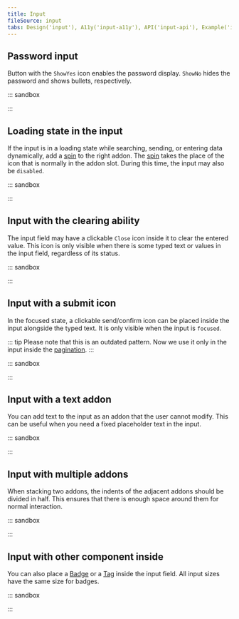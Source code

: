 ```yaml
---
title: Input
fileSource: input
tabs: Design('input'), A11y('input-a11y'), API('input-api'), Example('input-code'), Changelog('input-changelog')
---
```


## Password input

Button with the `ShowYes` icon enables the password display. `ShowNo` hides the password and shows bullets, respectively.

::: sandbox

<script lang="tsx">
import React from 'react';
import Input from '@semcore/ui/input';
import ShowYesM from '@semcore/ui/icon/ShowYes/m';
import ShowNoM from '@semcore/ui/icon/ShowNo/m';
import Button from '@semcore/ui/button';
import { Text } from '@semcore/ui/typography';
import { Box } from '@semcore/ui/flex-box';

const Demo = () => {
  const [type, setType] = React.useState('password');

  return (
    <>
      <Text tag='label' htmlFor='password-example' size={200}>
        Your password
      </Text>
      <Box mt={2}>
        <Input w={240}>
          <Input.Value
            defaultValue='I_like_cats'
            placeholder='Password'
            type={type}
            id='password-example'
          />
          <Input.Addon
            aria-label={type === 'password' ? 'View password' : 'Hide password'}
            tag={Button}
            tabIndex={0}
            onClick={() => setType((type) => (type === 'password' ? 'text' : 'password'))}
          >
            {type === 'password' ? <ShowYesM /> : <ShowNoM />}
          </Input.Addon>
        </Input>
      </Box>
    </>
  );
};


</script>

:::

## Loading state in the input

If the input is in a loading state while searching, sending, or entering data dynamically, add a [spin](/components/spin/spin) to the right addon. The [spin](/components/spin/spin) takes the place of the icon that is normally in the addon slot. During this time, the input may also be `disabled`.

::: sandbox

<script lang="tsx">
import React from 'react';
import Input from '@semcore/ui/input';
import Spin from '@semcore/ui/spin';
import { Text } from '@semcore/ui/typography';
import { Box } from '@semcore/ui/flex-box';

const Demo = () => {
  const [value, setValue] = React.useState('');
  const [loading, setLoading] = React.useState(false);

  React.useEffect(() => {
    const timer = setTimeout(() => setLoading(false), 1000);
    return () => clearTimeout(timer);
  }, [value]);

  function handlerInput(v) {
    setLoading(true);
    setValue(v);
  }

  return (
    <>
      <Text tag='label' htmlFor='loading-example' size={200}>
        Input with loading state
      </Text>
      <Box mt={2}>
        <Input w={240}>
          <Input.Value
            id='loading-example'
            placeholder='Type something to see world spinning...'
            value={value}
            onChange={handlerInput}
          />
          {loading && (
            <Input.Addon>
              <Spin size='xs' />
            </Input.Addon>
          )}
        </Input>
      </Box>
    </>
  );
};


</script>

:::

## Input with the clearing ability

The input field may have a clickable `Close` icon inside it to clear the entered value. This icon is only visible when there is some typed text or values in the input field, regardless of its status.

::: sandbox

<script lang="tsx">
import React from 'react';
import Input from '@semcore/ui/input';
import CloseM from '@semcore/ui/icon/Close/m';
import { Text } from '@semcore/ui/typography';
import { Box } from '@semcore/ui/flex-box';

const Demo = () => {
  const [value, setValue] = React.useState('');

  return (
    <>
      <Text tag='label' htmlFor='clear-example' size={200}>
        Clearable input
      </Text>
      <Box mt={2}>
        <Input w={240}>
          <Input.Value
            placeholder='Type something to clear something'
            value={value}
            onChange={(v) => setValue(v)}
            id='clear-example'
          />
          {value && (
            <Input.Addon
              tag={CloseM}
              interactive
              aria-label='Clear field'
              onClick={() => setValue('')}
            />
          )}
        </Input>
      </Box>
    </>
  );
};


</script>

:::

## Input with a submit icon

In the focused state, a clickable send/confirm icon can be placed inside the input alongside the typed text. It is only visible when the input is `focused`.

::: tip
Please note that this is an outdated pattern. Now we use it only in the input inside the [pagination](/components/pagination/pagination).
:::

::: sandbox

<script lang="tsx">
import React from 'react';
import Input from '@semcore/ui/input';
import CheckM from '@semcore/ui/icon/Check/m';
import { Text } from '@semcore/ui/typography';
import { Box } from '@semcore/ui/flex-box';

const Demo = () => {
  const [focus, setFocus] = React.useState(false);

  return (
    <>
      <Text tag='label' htmlFor='submit-example' size={200}>
        Input with submit button
      </Text>
      <Box mt={2}>
        <Input w={240}>
          <Input.Value
            placeholder='Focus right here'
            onBlur={() => setFocus(false)}
            onFocus={() => setFocus(true)}
            id='submit-example'
          />
          {focus && <Input.Addon interactive tag={CheckM} aria-label='Submit field value' />}
        </Input>
      </Box>
    </>
  );
};


</script>

:::

## Input with a text addon

You can add text to the input as an addon that the user cannot modify. This can be useful when you need a fixed placeholder text in the input.

::: sandbox

<script lang="tsx">
import React from 'react';
import Input from '@semcore/ui/input';
import { Text } from '@semcore/ui/typography';
import { Box } from '@semcore/ui/flex-box';

const Demo = () => {
  return (
    <>
      <Text tag='label' htmlFor='permanent-placeholder-l-example' size={300}>
        Input with L size and permanent placeholder text
      </Text>
      <Box mt={2}>
        <Input size='l' w={300}>
          <Input.Addon pr='3px' id='permanent-placeholder-l-addon'>
            <Text color='gray70'>Permanent text:</Text>
          </Input.Addon>
          <Input.Value
            placeholder='Placeholder'
            id='permanent-placeholder-l-example'
            aria-labelledby='permanent-placeholder-l-addon'
          />
        </Input>
      </Box>
      <br />
      <br />
      <Text tag='label' htmlFor='permanent-placeholder-m-example' size={200}>
        Input with M size and permanent placeholder text
      </Text>
      <Box mt={2}>
        <Input size='m' w={300}>
          <Input.Addon pr='2px' id='permanent-placeholder-m-addon'>
            <Text color='gray70'>Permanent text:</Text>
          </Input.Addon>
          <Input.Value
            placeholder='Placeholder'
            id='permanent-placeholder-m-example'
            aria-labelledby='permanent-placeholder-m-addon'
          />
        </Input>
      </Box>
    </>
  );
};


</script>

:::

## Input with multiple addons

When stacking two addons, the indents of the adjacent addons should be divided in half. This ensures that there is enough space around them for normal interaction.

::: sandbox

<script lang="tsx">
import React from 'react';
import Input from '@semcore/ui/input';
import Link from '@semcore/ui/link';
import CloseM from '@semcore/ui/icon/Close/m';
import ShowYesM from '@semcore/ui/icon/ShowYes/m';
import ShowNoM from '@semcore/ui/icon/ShowNo/m';
import { Text } from '@semcore/ui/typography';
import { Box } from '@semcore/ui/flex-box';
import Button from '@semcore/ui/button';

const Demo = () => {
  const [value, setValue] = React.useState('');
  const [type, setType] = React.useState('password');

  return (
    <>
      <Text tag='label' htmlFor='2addon-example' size={200}>
        Your password
      </Text>
      <Box mt={2}>
        <Input w={360}>
          <Input.Value
            defaultValue='I_like_cats'
            type={type}
            value={value}
            onChange={(v) => setValue(v)}
            id='2addon-example'
          />
          {value && (
            <Input.Addon
              tag={CloseM}
              pl={2}
              pr={1}
              interactive
              aria-label='Clear password field'
              onClick={() => setValue('')}
            />
          )}
          <Input.Addon px={2}>
            <Link>Forgot?</Link>
          </Input.Addon>
          <Input.Addon
            aria-label={type === 'password' ? 'View password' : 'Hide password'}
            tag={Button}
            tabIndex={0}
            onClick={() => setType((type) => (type === 'password' ? 'text' : 'password'))}
          >
            {type === 'password' ? <ShowYesM /> : <ShowNoM />}
          </Input.Addon>
        </Input>
      </Box>
    </>
  );
};


</script>

:::

## Input with other component inside

You can also place a [Badge](/components/badge/badge) or a [Tag](/components/tag/tag) inside the input field. All input sizes have the same size for badges.

::: sandbox

<script lang="tsx">
import React from 'react';
import Input from '@semcore/ui/input';
import Badge from '@semcore/ui/badge';
import Tag from '@semcore/ui/tag';
import { Text } from '@semcore/ui/typography';
import { Box } from '@semcore/ui/flex-box';

const Demo = () => {
  const [value, setValue] = React.useState('heh');

  return (
    <div>
      <Text tag='label' htmlFor='count-example' size={200}>
        Input with symbols counter
      </Text>
      <Box mt={2}>
        <Input w={240}>
          <Input.Value
            placeholder='Count some words right here'
            value={value}
            onChange={(v) => setValue(v)}
            maxLength={10}
            id='count-example'
          />
          <Input.Addon>
            <Tag size='m'>{value.length}/10</Tag>
          </Input.Addon>
        </Input>
      </Box>
      <br />
      <br />
      <Text tag='label' htmlFor='badge-example' size={200}>
        Input with badge
      </Text>
      <Box mt={2}>
        <Input w={240}>
          <Input.Value placeholder='Wow! Such input. So new.' id='badge-example' />
          <Input.Addon>
            <Badge bg='green-300'>new</Badge>
          </Input.Addon>
        </Input>
      </Box>
    </div>
  );
};


</script>

:::
